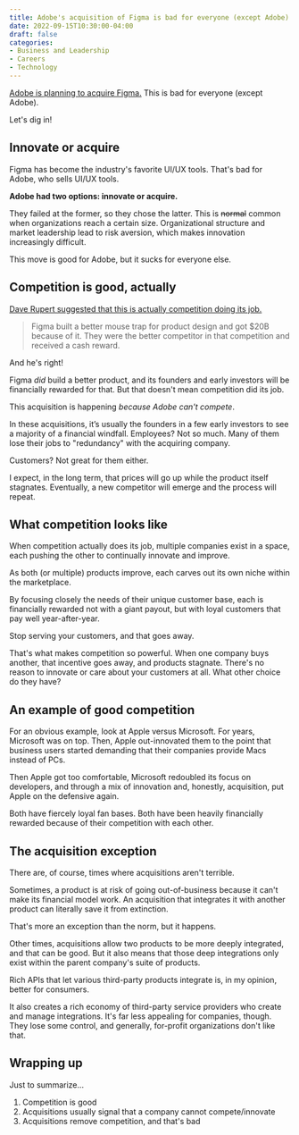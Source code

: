 ```yaml
---
title: Adobe's acquisition of Figma is bad for everyone (except Adobe)
date: 2022-09-15T10:30:00-04:00
draft: false
categories:
- Business and Leadership
- Careers
- Technology
---
```


[Adobe is planning to acquire Figma.](https://www.adobe.com/about-adobe/intent-to-acquire-20220915.html) This is bad for everyone (except Adobe).

Let's dig in!

## Innovate or acquire

Figma has become the industry's favorite UI/UX tools. That's bad for Adobe, who sells UI/UX tools.

**Adobe had two options: innovate or acquire.**

They failed at the former, so they chose the latter. This is ~~normal~~ common when organizations reach a certain size. Organizational structure and market leadership lead to risk aversion, which makes innovation increasingly difficult.

This move is good for Adobe, but it sucks for everyone else.

## Competition is good, actually

[Dave Rupert suggested that this is actually competition doing its job.](https://twitter.com/davatron5000/status/1570407580861894656)

> Figma built a better mouse trap for product design and got $20B because of it. They were the better competitor in that competition and received a cash reward.

And he's right!

Figma _did_ build a better product, and its founders and early investors will be financially rewarded for that. But that doesn't mean competition did its job.

This acquisition is happening _because Adobe can't compete_.

In these acquisitions, it’s usually the founders in a few early investors to see a majority of a financial windfall. Employees? Not so much. Many of them lose their jobs to "redundancy" with the acquiring company.

Customers? Not great for them either.

I expect, in the long term, that prices will go up while the product itself stagnates. Eventually, a new competitor will emerge and the process will repeat.

## What competition looks like

When competition actually does its job, multiple companies exist in a space, each pushing the other to continually innovate and improve.

As both (or multiple) products improve, each carves out its own niche within the marketplace. 

By focusing closely the needs of their unique customer base, each is financially rewarded not with a giant payout, but with loyal customers that pay well year-after-year.

Stop serving your customers, and that goes away. 

That's what makes competition so powerful. When one company buys another, that incentive goes away, and products stagnate. There's no reason to innovate or care about your customers at all. What other choice do they have?

## An example of good competition

For an obvious example, look at Apple versus Microsoft. For years, Microsoft was on top. Then, Apple out-innovated them to the point that business users started demanding that their companies provide Macs instead of PCs.

Then Apple got too comfortable, Microsoft redoubled its focus on developers, and through a mix of innovation and, honestly, acquisition, put Apple on the defensive again.

Both have fiercely loyal fan bases. Both have been heavily financially rewarded because of their competition with each other.

## The acquisition exception

There are, of course, times where acquisitions aren't terrible. 

Sometimes, a product is at risk of going out-of-business because it can't make its financial model work. An acquisition that integrates it with another product can literally save it from extinction.

That's more an exception than the norm, but it happens.

Other times, acquisitions allow two products to be more deeply integrated, and that can be good. But it also means that those deep integrations only exist within the parent company's suite of products.

Rich APIs that let various third-party products integrate is, in my opinion, better for consumers.

It also creates a rich economy of third-party service providers who create and manage integrations. It's far less appealing for companies, though. They lose some control, and generally, for-profit organizations don't like that.

## Wrapping up

Just to summarize...

1. Competition is good
2. Acquisitions usually signal that a company cannot compete/innovate
3. Acquisitions remove competition, and that's bad